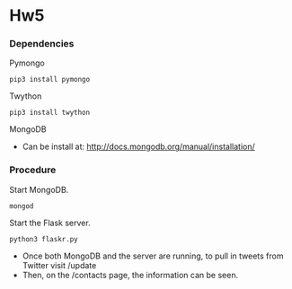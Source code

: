 # Hw5

### Dependencies
Pymongo  
```
pip3 install pymongo
```
Twython
```
pip3 install twython
```
MongoDB
* Can be install at: http://docs.mongodb.org/manual/installation/



### Procedure
Start MongoDB.
```
mongod
```

Start the Flask server.
```
python3 flaskr.py
```

* Once both MongoDB and the server are running, to pull in tweets from Twitter visit /update
* Then, on the /contacts page, the information can be seen.




